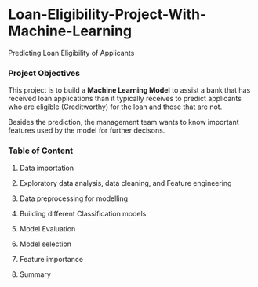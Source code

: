 # Loan-Eligibility-Project-With-Machine-Learning
Predicting Loan Eligibility of Applicants
### Project Objectives
This project is to build a **Machine Learning Model** to assist a bank that has received loan applications than it typically receives to predict applicants who are eligible (Creditworthy) for the loan and those that are not.

Besides the prediction, the management team wants to know important features used  by the model for further decisons.

### Table of Content
1. Data importation

2. Exploratory data analysis, data cleaning, and Feature engineering

3. Data preprocessing for modelling

4. Building different Classification models
5. Model Evaluation

6. Model selection

7. Feature importance

8. Summary
